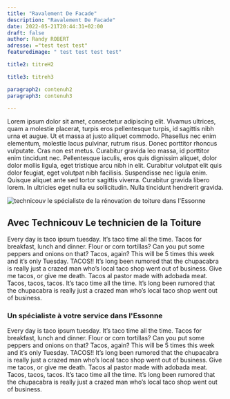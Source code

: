 ```yaml
---
title: "Ravalement De Facade"
description: "Ravalement De Facade"
date: 2022-05-21T20:44:31+02:00
draft: false
author: Randy ROBERT
adresse: ="test test test"
featuredimage: " test test test test"

title2: titreH2

title3: titreh3

paragraph2: contenuh2
paragraph3: contenuh3

---
```



Lorem ipsum dolor sit amet, consectetur adipiscing elit. Vivamus ultrices, quam a molestie placerat, turpis eros pellentesque turpis, id sagittis nibh urna et augue. Ut et massa at justo aliquet commodo. Phasellus nec enim elementum, molestie lacus pulvinar, rutrum risus. Donec porttitor rhoncus vulputate. Cras non est metus. Curabitur gravida leo massa, id porttitor enim tincidunt nec. Pellentesque iaculis, eros quis dignissim aliquet, dolor dolor mollis ligula, eget tristique arcu nibh in elit. Curabitur volutpat elit quis dolor feugiat, eget volutpat nibh facilisis. Suspendisse nec ligula enim. Quisque aliquet ante sed tortor sagittis viverra. Curabitur gravida libero lorem. In ultricies eget nulla eu sollicitudin. Nulla tincidunt hendrerit gravida.




![technicouv le spécialiste de la rénovation de toiture dans l'Essonne](/images/chantiers/technicouv-renovation-de-toiture-dans-l-essonne.webp)





## Avec Technicouv Le technicien de la Toiture

Every day is taco ipsum tuesday. It’s taco time all the time. Tacos for breakfast, lunch and dinner. Flour or corn tortillas? Can you put some peppers and onions on that? Tacos, again? This will be 5 times this week and it’s only Tuesday. TACOS!! It’s long been rumored that the chupacabra is really just a crazed man who’s local taco shop went out of business. Give me tacos, or give me death. Tacos al pastor made with adobada meat. Tacos, tacos, tacos. It’s taco time all the time. It’s long been rumored that the chupacabra is really just a crazed man who’s local taco shop went out of business.


### Un spécialiste à votre service dans l'Essonne


Every day is taco ipsum tuesday. It’s taco time all the time. Tacos for breakfast, lunch and dinner. Flour or corn tortillas? Can you put some peppers and onions on that? Tacos, again? This will be 5 times this week and it’s only Tuesday. TACOS!! It’s long been rumored that the chupacabra is really just a crazed man who’s local taco shop went out of business. Give me tacos, or give me death. Tacos al pastor made with adobada meat. Tacos, tacos, tacos. It’s taco time all the time. It’s long been rumored that the chupacabra is really just a crazed man who’s local taco shop went out of business.


